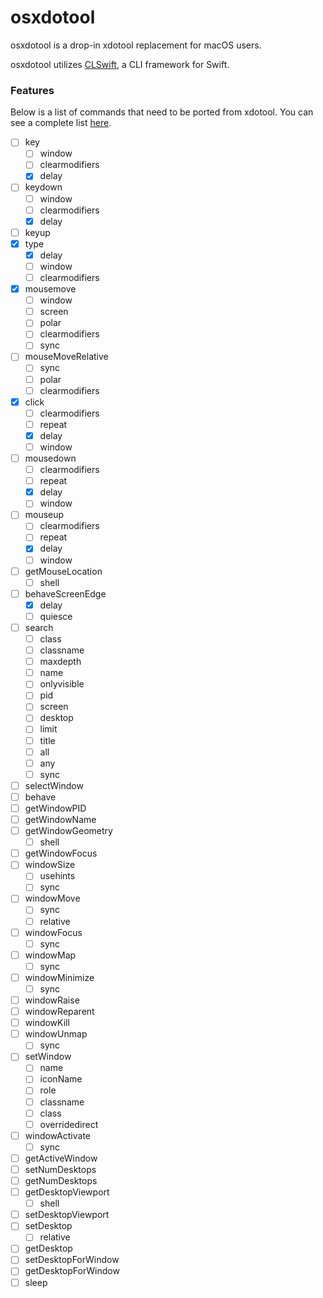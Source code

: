 # osxdotool

osxdotool is a drop-in xdotool replacement for macOS users.

osxdotool utilizes [CLSwift](https://github.com/twof/CLSwift), a CLI framework for Swift. 

### Features
Below is a list of commands that need to be ported from xdotool. You can see a complete list [here](https://www.semicomplete.com/projects/xdotool/xdotool.xhtml).
- [ ] key
    - [ ] window
    - [ ] clearmodifiers
    - [x] delay
- [ ] keydown
    - [ ] window
    - [ ] clearmodifiers
    - [x] delay
- [ ] keyup
- [x] type
    - [x] delay
    - [ ] window
    - [ ] clearmodifiers
- [x] mousemove
   - [ ] window
   - [ ] screen
   - [ ] polar
   - [ ] clearmodifiers
   - [ ] sync
- [ ] mouseMoveRelative
   - [ ] sync
   - [ ] polar
   - [ ] clearmodifiers
- [x] click
   - [ ] clearmodifiers
   - [ ] repeat
   - [x] delay
   - [ ] window
- [ ] mousedown
   - [ ] clearmodifiers
   - [ ] repeat
   - [x] delay
   - [ ] window
- [ ] mouseup
   - [ ] clearmodifiers
   - [ ] repeat
   - [x] delay
   - [ ] window
- [ ] getMouseLocation
    - [ ] shell
- [ ] behaveScreenEdge
    - [x] delay
    - [ ] quiesce
- [ ] search
    - [ ] class
    - [ ] classname
    - [ ] maxdepth
    - [ ] name
    - [ ] onlyvisible
    - [ ] pid
    - [ ] screen
    - [ ] desktop
    - [ ] limit
    - [ ] title
    - [ ] all
    - [ ] any
    - [ ] sync
- [ ] selectWindow
- [ ] behave
- [ ] getWindowPID
- [ ] getWindowName
- [ ] getWindowGeometry
    - [ ] shell
- [ ] getWindowFocus
- [ ] windowSize
    - [ ] usehints
    - [ ] sync
- [ ] windowMove
    - [ ] sync
    - [ ] relative
- [ ] windowFocus
    - [ ] sync
- [ ] windowMap
    - [ ] sync
- [ ] windowMinimize
    - [ ] sync
- [ ] windowRaise
- [ ] windowReparent
- [ ] windowKill
- [ ] windowUnmap
    - [ ] sync
- [ ] setWindow
    - [ ] name
    - [ ] iconName
    - [ ] role
    - [ ] classname
    - [ ] class
    - [ ] overridedirect
- [ ] windowActivate
    - [ ] sync
- [ ] getActiveWindow
- [ ] setNumDesktops
- [ ] getNumDesktops
- [ ] getDesktopViewport
    - [ ] shell
- [ ] setDesktopViewport
- [ ] setDesktop
    - [ ] relative
- [ ] getDesktop
- [ ] setDesktopForWindow
- [ ] getDesktopForWindow
- [ ] sleep
